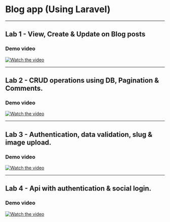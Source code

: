 # Blog app (Using Laravel)
---------------------------

## Lab 1 - View, Create & Update on Blog posts
### Demo video
[![Watch the video](https://img.youtube.com/vi/KVg6HZL8saM/sddefault.jpg)](https://www.youtube.com/watch?v=KVg6HZL8saM)

------------------------------------------------------------
## Lab 2 - CRUD operations using DB, Pagination & Comments.
### Demo video
[![Watch the video](https://img.youtube.com/vi/X8-ZRbHFydc/sddefault.jpg)](https://www.youtube.com/watch?v=X8-ZRbHFydc)

------------------------------------------------------------
## Lab 3 - Authentication, data validation, slug & image upload.
### Demo video
[![Watch the video](https://img.youtube.com/vi/fIR3ltNw0s4/sddefault.jpg)](https://www.youtube.com/watch?v=fIR3ltNw0s4)

------------------------------------------------------------
## Lab 4 - Api with authentication & social login.
### Demo video
[![Watch the video](https://img.youtube.com/vi/Yv6Xs12cVAM/sddefault.jpg)](https://www.youtube.com/watch?v=Yv6Xs12cVAM)